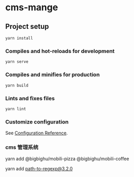 # cms-mange

## Project setup
```
yarn install
```

### Compiles and hot-reloads for development
```
yarn serve
```

### Compiles and minifies for production
```
yarn build
```

### Lints and fixes files
```
yarn lint
```

### Customize configuration
See [Configuration Reference](https://cli.vuejs.org/config/).
###  cms 管理系统
yarn add @bigbighu/mobili-pizza @bigbighu/mobili-coffee

yarn add path-to-regexp@3.2.0